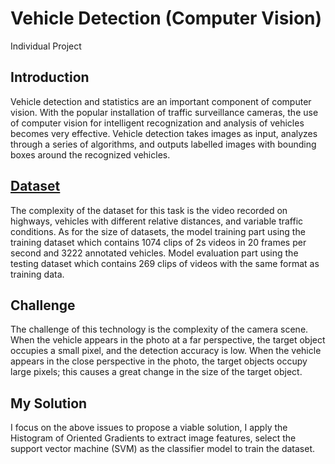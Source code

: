 # Vehicle Detection (Computer Vision)
Individual Project

## Introduction
Vehicle detection and statistics are an important component
of computer vision. With the popular installation of traffic 
surveillance cameras, the use of computer vision for intelligent 
recognization and analysis of vehicles becomes very effective.
Vehicle detection takes images as input, analyzes through a 
series of algorithms, and outputs labelled images with bounding 
boxes around the recognized vehicles.

## [Dataset](https://github.com/TuSimple/tusimple-benchmark)
The complexity of the dataset for this task is the video 
recorded on highways, vehicles with different relative distances, 
and variable traffic conditions. As for the size of datasets, the 
model training part using the training dataset which contains 
1074 clips of 2s videos in 20 frames per second and 3222 
annotated vehicles. Model evaluation part using the testing 
dataset which contains 269 clips of videos with the same format 
as training data.

## Challenge
The challenge of this technology is the complexity of the 
camera scene. When the vehicle appears in the photo at a far 
perspective, the target object occupies a small pixel, and the 
detection accuracy is low. When the vehicle appears in the close 
perspective in the photo, the target objects occupy large pixels; 
this causes a great change in the size of the target object.

## My Solution
I focus on the above issues to propose a viable 
solution, I apply the Histogram of Oriented Gradients to extract 
image features, select the support vector machine (SVM) as the 
classifier model to train the dataset.
